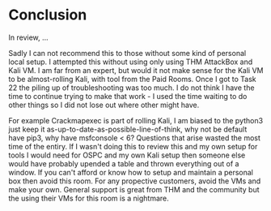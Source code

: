 # Conclusion


In review, ...



Sadly I can not recommend this to those without some kind of personal local setup. I attempted this without using only using THM AttackBox and Kali VM. I am far from an expert, but would it not make sense for the Kali VM to be almost-rolling Kali, with tool from the Paid Rooms. Once I got to Task 22 the piling up of troubleshooting was too much. I do not think I have the time to continue trying to make that work - I used the time waiting to do other things so I did not lose out where other might have. 

For example Crackmapexec is part of rolling Kali, I am biased to the python3 just keep it as-up-to-date-as-possible-line-of-think, why not be default have pip3, why have msfconsole < 6? Questions that arise wasted the most time of the entiry. If I wasn't doing this to review this and my own setup for tools I would need for OSPC and my own Kali setup then someone else would have probably upended a table and thrown everything out of a window. If you can't afford or know how to setup and maintain a personal box then avoid this room. For any propective customers, avoid the VMs and make your own. General support is great from THM and the community but the using their VMs for this room is a nightmare. 
